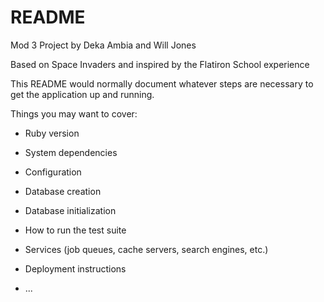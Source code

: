 # README

Mod 3 Project
by Deka Ambia and Will Jones

Based on Space Invaders and inspired by the Flatiron School experience

This README would normally document whatever steps are necessary to get the
application up and running.

Things you may want to cover:

* Ruby version

* System dependencies

* Configuration

* Database creation

* Database initialization

* How to run the test suite

* Services (job queues, cache servers, search engines, etc.)

* Deployment instructions

* ...

